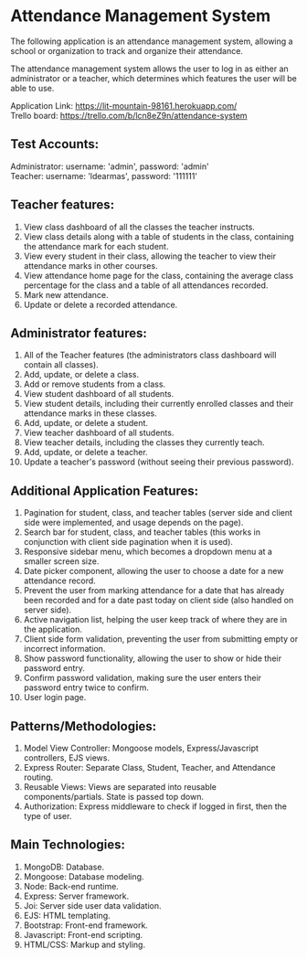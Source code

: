 # Attendance Management System

The following application is an attendance management system, allowing a school or organization to track and organize their attendance.

The attendance management system allows the user to log in as either an administrator or a teacher, which determines which features the user will be able to use.

Application Link: https://lit-mountain-98161.herokuapp.com/ </br>
Trello board: https://trello.com/b/lcn8eZ9n/attendance-system

## Test Accounts:

Administrator: username: 'admin', password: 'admin'</br>
Teacher: username: 'ldearmas', password: '111111'

## Teacher features:
1. View class dashboard of all the classes the teacher instructs.
2. View class details along with a table of students in the class, containing the attendance mark for each student.
3. View every student in their class, allowing the teacher to view their attendance marks in other courses.
4. View attendance home page for the class, containing the average class percentage for the class and a table of all attendances recorded.
5. Mark new attendance.
5. Update or delete a recorded attendance.

## Administrator features:
1. All of the Teacher features (the administrators class dashboard will contain all classes).
2. Add, update, or delete a class.
3. Add or remove students from a class.
4. View student dashboard of all students.
5. View student details, including their currently enrolled classes and their attendance marks in these classes.
6. Add, update, or delete a student.
7. View teacher dashboard of all students.
8. View teacher details, including the classes they currently teach.
9. Add, update, or delete a teacher.
10. Update a teacher's password (without seeing their previous password).


## Additional Application Features:
1. Pagination for student, class, and teacher tables (server side and client side were implemented, and usage depends on the page).
2. Search bar for student, class, and teacher tables (this works in conjunction with client side pagination when it is used).
3. Responsive sidebar menu, which becomes a dropdown menu at a smaller screen size.
4. Date picker component, allowing the user to choose a date for a new attendance record. 
5. Prevent the user from marking attendance for a date that has already been recorded and for a date past today on client side (also handled on server side).
6. Active navigation list, helping the user keep track of where they are in the application.
7. Client side form validation, preventing the user from submitting empty or incorrect information.
8. Show password functionality, allowing the user to show or hide their password entry.
9. Confirm password validation, making sure the user enters their password entry twice to confirm.
10. User login page.

## Patterns/Methodologies:
1. Model View Controller: Mongoose models, Express/Javascript controllers, EJS views.
2. Express Router: Separate Class, Student, Teacher, and Attendance routing.
3. Reusable Views: Views are separated into reusable components/partials. State is passed top down.
4. Authorization: Express middleware to check if logged in first, then the type of user.

## Main Technologies:
1. MongoDB: Database.
2. Mongoose: Database modeling.
3. Node: Back-end runtime.
4. Express: Server framework.
5. Joi: Server side user data validation.
6. EJS: HTML templating.
7. Bootstrap: Front-end framework.
8. Javascript: Front-end scripting.
9. HTML/CSS: Markup and styling.
